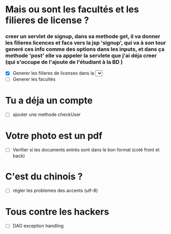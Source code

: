 # Mais ou sont les facultés et les filieres de license ?

### creer un servlet de signup, dans sa methode get, il va donner les filieres licences et facs vers la jsp 'signup', qui va à son tour generé ces info comme des options dans les inputs, et dans ça methode 'post' elle va appeler la servlete que j'ai déja creer (qui  s'occupe de l'ajoute de l'étudiant à la BD )

- [x] Generer les filieres de licenses dans la <select> du 'signup.js' 
- [ ] Generer les facultés 

# Tu a déja un compte

- [ ] ajouter une methode checkUser


# Votre photo est un pdf

- [ ] Verifier si les documents entrés sont dans le bon format (coté front et back)

# C'est du chinois ?
- [ ] régler les problemes des accents (utf-8)

# Tous contre les hackers
- [ ] DAO exception handling